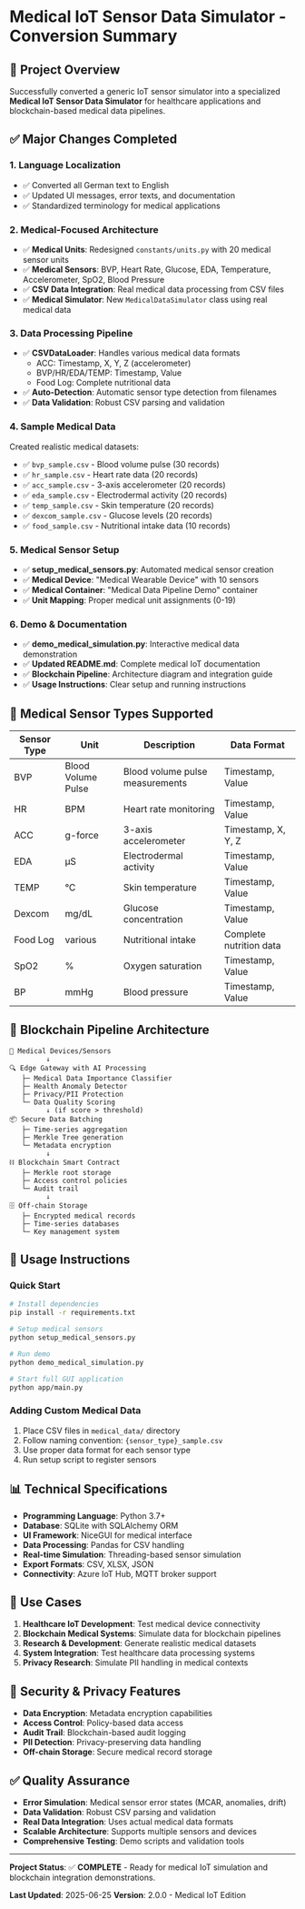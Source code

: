 # Medical IoT Sensor Data Simulator - Conversion Summary

## 🎯 Project Overview
Successfully converted a generic IoT sensor simulator into a specialized **Medical IoT Sensor Data Simulator** for healthcare applications and blockchain-based medical data pipelines.

## ✅ Major Changes Completed

### 1. **Language Localization** 
- ✅ Converted all German text to English
- ✅ Updated UI messages, error texts, and documentation
- ✅ Standardized terminology for medical applications

### 2. **Medical-Focused Architecture**
- ✅ **Medical Units**: Redesigned `constants/units.py` with 20 medical sensor units
- ✅ **Medical Sensors**: BVP, Heart Rate, Glucose, EDA, Temperature, Accelerometer, SpO2, Blood Pressure
- ✅ **CSV Data Integration**: Real medical data processing from CSV files
- ✅ **Medical Simulator**: New `MedicalDataSimulator` class using real medical data

### 3. **Data Processing Pipeline**
- ✅ **CSVDataLoader**: Handles various medical data formats
  - ACC: Timestamp, X, Y, Z (accelerometer)
  - BVP/HR/EDA/TEMP: Timestamp, Value
  - Food Log: Complete nutritional data
- ✅ **Auto-Detection**: Automatic sensor type detection from filenames
- ✅ **Data Validation**: Robust CSV parsing and validation

### 4. **Sample Medical Data**
Created realistic medical datasets:
- ✅ `bvp_sample.csv` - Blood volume pulse (30 records)
- ✅ `hr_sample.csv` - Heart rate data (20 records) 
- ✅ `acc_sample.csv` - 3-axis accelerometer (20 records)
- ✅ `eda_sample.csv` - Electrodermal activity (20 records)
- ✅ `temp_sample.csv` - Skin temperature (20 records)
- ✅ `dexcom_sample.csv` - Glucose levels (20 records)
- ✅ `food_sample.csv` - Nutritional intake data (10 records)

### 5. **Medical Sensor Setup**
- ✅ **setup_medical_sensors.py**: Automated medical sensor creation
- ✅ **Medical Device**: "Medical Wearable Device" with 10 sensors
- ✅ **Medical Container**: "Medical Data Pipeline Demo" container
- ✅ **Unit Mapping**: Proper medical unit assignments (0-19)

### 6. **Demo & Documentation**
- ✅ **demo_medical_simulation.py**: Interactive medical data demonstration
- ✅ **Updated README.md**: Complete medical IoT documentation
- ✅ **Blockchain Pipeline**: Architecture diagram and integration guide
- ✅ **Usage Instructions**: Clear setup and running instructions

## 🏥 Medical Sensor Types Supported

| Sensor Type | Unit | Description | Data Format |
|------------|------|-------------|-------------|
| BVP | Blood Volume Pulse | Blood volume pulse measurements | Timestamp, Value |
| HR | BPM | Heart rate monitoring | Timestamp, Value |
| ACC | g-force | 3-axis accelerometer | Timestamp, X, Y, Z |
| EDA | μS | Electrodermal activity | Timestamp, Value |
| TEMP | °C | Skin temperature | Timestamp, Value |
| Dexcom | mg/dL | Glucose concentration | Timestamp, Value |
| Food Log | various | Nutritional intake | Complete nutrition data |
| SpO2 | % | Oxygen saturation | Timestamp, Value |
| BP | mmHg | Blood pressure | Timestamp, Value |

## 🔗 Blockchain Pipeline Architecture

```
📱 Medical Devices/Sensors
         ↓
🔍 Edge Gateway with AI Processing
   ├─ Medical Data Importance Classifier
   ├─ Health Anomaly Detector  
   ├─ Privacy/PII Protection
   └─ Data Quality Scoring
         ↓ (if score > threshold)
📦 Secure Data Batching
   ├─ Time-series aggregation
   ├─ Merkle Tree generation
   └─ Metadata encryption
         ↓
⛓️ Blockchain Smart Contract
   ├─ Merkle root storage
   ├─ Access control policies
   └─ Audit trail
         ↓
🗄️ Off-chain Storage
   ├─ Encrypted medical records
   ├─ Time-series databases
   └─ Key management system
```

## 🚀 Usage Instructions

### Quick Start
```bash
# Install dependencies
pip install -r requirements.txt

# Setup medical sensors
python setup_medical_sensors.py

# Run demo
python demo_medical_simulation.py

# Start full GUI application
python app/main.py
```

### Adding Custom Medical Data
1. Place CSV files in `medical_data/` directory
2. Follow naming convention: `{sensor_type}_sample.csv`
3. Use proper data format for each sensor type
4. Run setup script to register sensors

## 📊 Technical Specifications

- **Programming Language**: Python 3.7+
- **Database**: SQLite with SQLAlchemy ORM
- **UI Framework**: NiceGUI for medical interface
- **Data Processing**: Pandas for CSV handling
- **Real-time Simulation**: Threading-based sensor simulation
- **Export Formats**: CSV, XLSX, JSON
- **Connectivity**: Azure IoT Hub, MQTT broker support

## 🎯 Use Cases

1. **Healthcare IoT Development**: Test medical device connectivity
2. **Blockchain Medical Systems**: Simulate data for blockchain pipelines  
3. **Research & Development**: Generate realistic medical datasets
4. **System Integration**: Test healthcare data processing systems
5. **Privacy Research**: Simulate PII handling in medical contexts

## 🔐 Security & Privacy Features

- **Data Encryption**: Metadata encryption capabilities
- **Access Control**: Policy-based data access
- **Audit Trail**: Blockchain-based audit logging
- **PII Detection**: Privacy-preserving data handling
- **Off-chain Storage**: Secure medical record storage

## ✅ Quality Assurance

- **Error Simulation**: Medical sensor error states (MCAR, anomalies, drift)
- **Data Validation**: Robust CSV parsing and validation
- **Real Data Integration**: Uses actual medical data formats
- **Scalable Architecture**: Supports multiple sensors and devices
- **Comprehensive Testing**: Demo scripts and validation tools

---

**Project Status**: ✅ **COMPLETE** - Ready for medical IoT simulation and blockchain integration demonstrations.

**Last Updated**: 2025-06-25
**Version**: 2.0.0 - Medical IoT Edition
